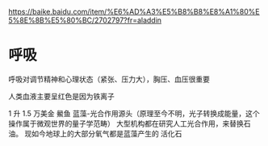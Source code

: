 https://baike.baidu.com/item/%E6%AD%A3%E5%B8%B8%E8%A1%80%E5%8E%8B%E5%80%BC/2702797?fr=aladdin

# 呼吸

呼吸对调节精神和心理状态（紧张、压力大），胸压、血压很重要

人类血液主要呈红色是因为铁离子

1 升 1.5 万美金 鱟鱼
蓝藻-光合作用源头（原理至今不明，光子转换成能量，这个操作属于微观世界的量子学范畴）
大型机构都在研究人工光合作用，来替换石油。
现如今地球上的大部分氧气都是蓝藻产生的
活化石
